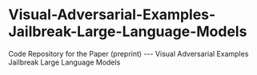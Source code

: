 # Visual-Adversarial-Examples-Jailbreak-Large-Language-Models
Code Repository for the Paper (preprint) --- Visual Adversarial Examples Jailbreak Large Language Models
